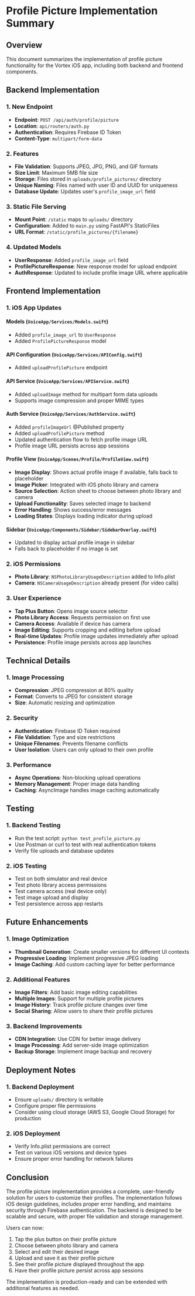 # Profile Picture Implementation Summary

## Overview
This document summarizes the implementation of profile picture functionality for the Vortex iOS app, including both backend and frontend components.

## Backend Implementation

### 1. New Endpoint
- **Endpoint**: `POST /api/auth/profile/picture`
- **Location**: `api/routers/auth.py`
- **Authentication**: Requires Firebase ID Token
- **Content-Type**: `multipart/form-data`

### 2. Features
- **File Validation**: Supports JPEG, JPG, PNG, and GIF formats
- **Size Limit**: Maximum 5MB file size
- **Storage**: Files stored in `uploads/profile_pictures/` directory
- **Unique Naming**: Files named with user ID and UUID for uniqueness
- **Database Update**: Updates user's `profile_image_url` field

### 3. Static File Serving
- **Mount Point**: `/static` maps to `uploads/` directory
- **Configuration**: Added to `main.py` using FastAPI's StaticFiles
- **URL Format**: `/static/profile_pictures/{filename}`

### 4. Updated Models
- **UserResponse**: Added `profile_image_url` field
- **ProfilePictureResponse**: New response model for upload endpoint
- **AuthResponse**: Updated to include profile image URL where applicable

## Frontend Implementation

### 1. iOS App Updates

#### Models (`VoiceApp/Services/Models.swift`)
- Added `profile_image_url` to `UserResponse`
- Added `ProfilePictureResponse` model

#### API Configuration (`VoiceApp/Services/APIConfig.swift`)
- Added `uploadProfilePicture` endpoint

#### API Service (`VoiceApp/Services/APIService.swift`)
- Added `uploadImage` method for multipart form data uploads
- Supports image compression and proper MIME types

#### Auth Service (`VoiceApp/Services/AuthService.swift`)
- Added `profileImageUrl` @Published property
- Added `uploadProfilePicture` method
- Updated authentication flow to fetch profile image URL
- Profile image URL persists across app sessions

#### Profile View (`VoiceApp/Scenes/Profile/ProfileView.swift`)
- **Image Display**: Shows actual profile image if available, falls back to placeholder
- **Image Picker**: Integrated with iOS photo library and camera
- **Source Selection**: Action sheet to choose between photo library and camera
- **Upload Functionality**: Saves selected image to backend
- **Error Handling**: Shows success/error messages
- **Loading States**: Displays loading indicator during upload

#### Sidebar (`VoiceApp/Components/Sidebar/SidebarOverlay.swift`)
- Updated to display actual profile image in sidebar
- Falls back to placeholder if no image is set

### 2. iOS Permissions
- **Photo Library**: `NSPhotoLibraryUsageDescription` added to Info.plist
- **Camera**: `NSCameraUsageDescription` already present (for video calls)

### 3. User Experience
- **Tap Plus Button**: Opens image source selector
- **Photo Library Access**: Requests permission on first use
- **Camera Access**: Available if device has camera
- **Image Editing**: Supports cropping and editing before upload
- **Real-time Updates**: Profile image updates immediately after upload
- **Persistence**: Profile image persists across app launches

## Technical Details

### 1. Image Processing
- **Compression**: JPEG compression at 80% quality
- **Format**: Converts to JPEG for consistent storage
- **Size**: Automatic resizing and optimization

### 2. Security
- **Authentication**: Firebase ID Token required
- **File Validation**: Type and size restrictions
- **Unique Filenames**: Prevents filename conflicts
- **User Isolation**: Users can only upload to their own profile

### 3. Performance
- **Async Operations**: Non-blocking upload operations
- **Memory Management**: Proper image data handling
- **Caching**: AsyncImage handles image caching automatically

## Testing

### 1. Backend Testing
- Run the test script: `python test_profile_picture.py`
- Use Postman or curl to test with real authentication tokens
- Verify file uploads and database updates

### 2. iOS Testing
- Test on both simulator and real device
- Test photo library access permissions
- Test camera access (real device only)
- Test image upload and display
- Test persistence across app restarts

## Future Enhancements

### 1. Image Optimization
- **Thumbnail Generation**: Create smaller versions for different UI contexts
- **Progressive Loading**: Implement progressive JPEG loading
- **Image Caching**: Add custom caching layer for better performance

### 2. Additional Features
- **Image Filters**: Add basic image editing capabilities
- **Multiple Images**: Support for multiple profile pictures
- **Image History**: Track profile picture changes over time
- **Social Sharing**: Allow users to share their profile pictures

### 3. Backend Improvements
- **CDN Integration**: Use CDN for better image delivery
- **Image Processing**: Add server-side image optimization
- **Backup Storage**: Implement image backup and recovery

## Deployment Notes

### 1. Backend Deployment
- Ensure `uploads/` directory is writable
- Configure proper file permissions
- Consider using cloud storage (AWS S3, Google Cloud Storage) for production

### 2. iOS Deployment
- Verify Info.plist permissions are correct
- Test on various iOS versions and device types
- Ensure proper error handling for network failures

## Conclusion

The profile picture implementation provides a complete, user-friendly solution for users to customize their profiles. The implementation follows iOS design guidelines, includes proper error handling, and maintains security through Firebase authentication. The backend is designed to be scalable and secure, with proper file validation and storage management.

Users can now:
1. Tap the plus button on their profile picture
2. Choose between photo library and camera
3. Select and edit their desired image
4. Upload and save it as their profile picture
5. See their profile picture displayed throughout the app
6. Have their profile picture persist across app sessions

The implementation is production-ready and can be extended with additional features as needed.
